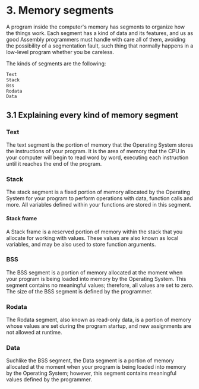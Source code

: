 # 3. Memory segments
A program inside the computer's memory has segments to organize how the things work. Each segment has a kind of data and its features, and us as good Assembly programmers must handle with care all of them, avoiding the possibility of a segmentation fault, such thing that normally happens in a low-level program whether you be careless.

The kinds of segments are the following:

```txt
Text
Stack
Bss
Rodata
Data
```

## 3.1 Explaining every kind of memory segment

### Text
The text segment is the portion of memory that the Operating System stores the instructions of your program. It is the area of memory that the CPU in your computer will begin to read word by word, executing each instruction until it reaches the end of the program.

### Stack
The stack segment is a fixed portion of memory allocated by the Operating System for your program to perform operations with data, function calls and more. All variables defined within your functions are stored in this segment. 

#### Stack frame
A Stack frame is a reserved portion of memory within the stack that you allocate for working with values. These values are also known as local variables, and may be also used to store function arguments.

### BSS
The BSS segment is a portion of memory allocated at the moment when your program is being loaded into memory by the Operating System. This segment contains no meaningful values; therefore, all values are set to zero. The size of the BSS segment is defined by the programmer.

### Rodata
The Rodata segment, also known as read-only data, is a portion of memory whose values are set during the program startup, and new assignments are not allowed at runtime.

### Data
Suchlike the BSS segment, the Data segment is a portion of memory allocated at the moment when your program is being loaded into memory by the Operating System; however, this segment contains meaningful values defined by the programmer.
